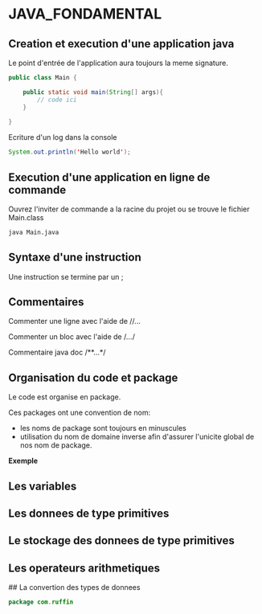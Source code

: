 # JAVA_FONDAMENTAL


## Creation et execution d'une application java

Le point d'entrée de l'application aura toujours la meme signature.

```java
public class Main {

	public static void main(String[] args){
		// code ici
	}
	
}

```

Ecriture d'un log dans la console

```java
System.out.println('Hello world');
```


## Execution d'une application en ligne de commande

Ouvrez l'inviter de commande a la racine du projet ou se trouve le fichier Main.class

```cmd
java Main.java
```

## Syntaxe d'une instruction

Une instruction se termine par un ;


## Commentaires

Commenter une ligne avec l'aide de //...

Commenter un bloc avec l'aide de /*...*/

Commentaire java doc /**...*/

## Organisation du code et package

Le code est organise en package.

Ces packages ont une convention de nom:

* les noms de package sont toujours en minuscules
* utilisation du nom de domaine inverse afin d'assurer l'unicite global de nos nom de package.

**Exemple**

## Les variables

## Les donnees de type primitives
## Le stockage des donnees de type primitives
## Les operateurs arithmetiques
## La convertion des types de donnees




```java
package com.ruffin
```
